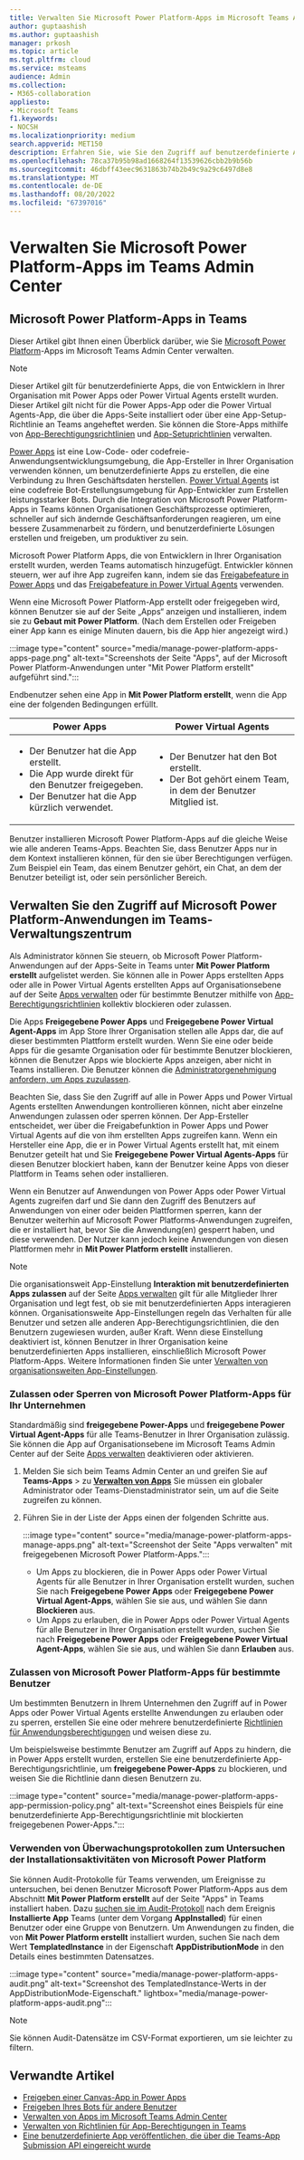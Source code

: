 ```yaml
---
title: Verwalten Sie Microsoft Power Platform-Apps im Microsoft Teams Admin Center
author: guptaashish
ms.author: guptaashish
manager: prkosh
ms.topic: article
ms.tgt.pltfrm: cloud
ms.service: msteams
audience: Admin
ms.collection:
- M365-collaboration
appliesto:
- Microsoft Teams
f1.keywords:
- NOCSH
ms.localizationpriority: medium
search.appverid: MET150
description: Erfahren Sie, wie Sie den Zugriff auf benutzerdefinierte Apps verwalten, die mit Microsoft Power Platform im Teams Admin Center erstellt wurden.
ms.openlocfilehash: 78ca37b95b98ad1668264f13539626cbb2b9b56b
ms.sourcegitcommit: 46dbff43eec9631863b74b2b49c9a29c6497d8e8
ms.translationtype: MT
ms.contentlocale: de-DE
ms.lasthandoff: 08/20/2022
ms.locfileid: "67397016"
---
```

# <a name="manage-microsoft-power-platform-apps-in-the-teams-admin-center"></a>Verwalten Sie Microsoft Power Platform-Apps im Teams Admin Center

## <a name="microsoft-power-platform-apps-in-teams"></a>Microsoft Power Platform-Apps in Teams

Dieser Artikel gibt Ihnen einen Überblick darüber, wie Sie [Microsoft Power Platform](https://powerplatform.microsoft.com/)-Apps im Microsoft Teams Admin Center verwalten.

> [!NOTE]
> Dieser Artikel gilt für benutzerdefinierte Apps, die von Entwicklern in Ihrer Organisation mit Power Apps oder Power Virtual Agents erstellt wurden. Dieser Artikel gilt nicht für die Power Apps-App oder die Power Virtual Agents-App, die über die Apps-Seite installiert oder über eine App-Setup-Richtlinie an Teams angeheftet werden. Sie können die Store-Apps mithilfe von [App-Berechtigungsrichtlinien](teams-app-permission-policies.md) und [App-Setuprichtlinien](teams-app-setup-policies.md) verwalten.

[Power Apps](https://powerapps.microsoft.com) ist eine Low-Code- oder codefreie-Anwendungsentwicklungsumgebung, die App-Ersteller in Ihrer Organisation verwenden können, um benutzerdefinierte Apps zu erstellen, die eine Verbindung zu Ihren Geschäftsdaten herstellen. [Power Virtual Agents](/power-virtual-agents/fundamentals-what-is-power-virtual-agents) ist eine codefreie Bot-Erstellungsumgebung für App-Entwickler zum Erstellen leistungsstarker Bots. Durch die Integration von Microsoft Power Platform-Apps in Teams können Organisationen Geschäftsprozesse optimieren, schneller auf sich ändernde Geschäftsanforderungen reagieren, um eine bessere Zusammenarbeit zu fördern, und benutzerdefinierte Lösungen erstellen und freigeben, um produktiver zu sein.  

Microsoft Power Platform Apps, die von Entwicklern in Ihrer Organisation erstellt wurden, werden Teams automatisch hinzugefügt. Entwickler können steuern, wer auf ihre App zugreifen kann, indem sie das [Freigabefeature in Power Apps](/powerapps/maker/canvas-apps/share-app) und das [Freigabefeature in Power Virtual Agents](/power-virtual-agents/admin-share-bots) verwenden.

Wenn eine Microsoft Power Platform-App erstellt oder freigegeben wird, können Benutzer sie auf der Seite „Apps“ anzeigen und installieren, indem sie zu **Gebaut mit Power Platform**. (Nach dem Erstellen oder Freigeben einer App kann es einige Minuten dauern, bis die App hier angezeigt wird.)

:::image type="content" source="media/manage-power-platform-apps-apps-page.png" alt-text="Screenshots der Seite &quot;Apps&quot;, auf der Microsoft Power Platform-Anwendungen unter &quot;Mit Power Platform erstellt&quot; aufgeführt sind.":::

Endbenutzer sehen eine App in **Mit Power Platform erstellt**, wenn die App eine der folgenden Bedingungen erfüllt.

|Power Apps |Power Virtual Agents  |
|---------|---------|
|<ul><li>Der Benutzer hat die App erstellt.</li><li>Die App wurde direkt für den Benutzer freigegeben.</li><li>Der Benutzer hat die App kürzlich verwendet. </li></ul>| <ul><li>Der Benutzer hat den Bot erstellt.</li><li>Der Bot gehört einem Team, in dem der Benutzer Mitglied ist. </li></ul>        |

Benutzer installieren Microsoft Power Platform-Apps auf die gleiche Weise wie alle anderen Teams-Apps. Beachten Sie, dass Benutzer Apps nur in dem Kontext installieren können, für den sie über Berechtigungen verfügen. Zum Beispiel ein Team, das einem Benutzer gehört, ein Chat, an dem der Benutzer beteiligt ist, oder sein persönlicher Bereich.

## <a name="manage-access-to-microsoft-power-platform-apps-in-the-teams-admin-center"></a>Verwalten Sie den Zugriff auf Microsoft Power Platform-Anwendungen im Teams-Verwaltungszentrum

Als Administrator können Sie steuern, ob Microsoft Power Platform-Anwendungen auf der Apps-Seite in Teams unter **Mit Power Platform erstellt** aufgelistet werden. Sie können alle in Power Apps erstellten Apps oder alle in Power Virtual Agents erstellten Apps auf Organisationsebene auf der Seite [Apps verwalten](manage-apps.md) oder für bestimmte Benutzer mithilfe von [App-Berechtigungsrichtlinien](teams-app-permission-policies.md) kollektiv blockieren oder zulassen.

Die Apps **Freigegebene Power Apps** und **Freigegebene Power Virtual Agent-Apps** im App Store Ihrer Organisation stellen alle Apps dar, die auf dieser bestimmten Plattform erstellt wurden. Wenn Sie eine oder beide Apps für die gesamte Organisation oder für bestimmte Benutzer blockieren, können die Benutzer Apps wie blockierte Apps anzeigen, aber nicht in Teams installieren. Die Benutzer können die [Administratorgenehmigung anfordern, um Apps zuzulassen](manage-apps.md#manage-user-requests-to-allow-apps).

Beachten Sie, dass Sie den Zugriff auf alle in Power Apps und Power Virtual Agents erstellten Anwendungen kontrollieren können, nicht aber einzelne Anwendungen zulassen oder sperren können. Der App-Ersteller entscheidet, wer über die Freigabefunktion in Power Apps und Power Virtual Agents auf die von ihm erstellten Apps zugreifen kann. Wenn ein Hersteller eine App, die er in Power Virtual Agents erstellt hat, mit einem Benutzer geteilt hat und Sie **Freigegebene Power Virtual Agents-Apps** für diesen Benutzer blockiert haben, kann der Benutzer keine Apps von dieser Plattform in Teams sehen oder installieren.

Wenn ein Benutzer auf Anwendungen von Power Apps oder Power Virtual Agents zugreifen darf und Sie dann den Zugriff des Benutzers auf Anwendungen von einer oder beiden Plattformen sperren, kann der Benutzer weiterhin auf Microsoft Power Platforms-Anwendungen zugreifen, die er installiert hat, bevor Sie die Anwendung(en) gesperrt haben, und diese verwenden. Der Nutzer kann jedoch keine Anwendungen von diesen Plattformen mehr in **Mit Power Platform erstellt** installieren.

> [!NOTE]
> Die organisationsweit App-Einstellung **Interaktion mit benutzerdefinierten Apps zulassen** auf der Seite [Apps verwalten](manage-apps.md) gilt für alle Mitglieder Ihrer Organisation und legt fest, ob sie mit benutzerdefinierten Apps interagieren können. Organisationsweite App-Einstellungen regeln das Verhalten für alle Benutzer und setzen alle anderen App-Berechtigungsrichtlinien, die den Benutzern zugewiesen wurden, außer Kraft. Wenn diese Einstellung deaktiviert ist, können Benutzer in Ihrer Organisation keine benutzerdefinierten Apps installieren, einschließlich Microsoft Power Platform-Apps. Weitere Informationen finden Sie unter [Verwalten von organisationsweiten App-Einstellungen](manage-apps.md#manage-org-wide-app-settings).

### <a name="allow-or-block-microsoft-power-platform-apps-for-your-organization"></a>Zulassen oder Sperren von Microsoft Power Platform-Apps für Ihr Unternehmen

Standardmäßig sind **freigegebene Power-Apps** und **freigegebene Power Virtual Agent-Apps** für alle Teams-Benutzer in Ihrer Organisation zulässig. Sie können die App auf Organisationsebene im Microsoft Teams Admin Center auf der Seite [Apps verwalten](manage-apps.md) deaktivieren oder aktivieren.  

1. Melden Sie sich beim Teams Admin Center an und greifen Sie auf **Teams-Apps** >  zu **[Verwalten von Apps](https://admin.teams.microsoft.com/policies/manage-apps)** Sie müssen ein globaler Administrator oder Teams-Dienstadministrator sein, um auf die Seite zugreifen zu können.
1. Führen Sie in der Liste der Apps einen der folgenden Schritte aus.

    :::image type="content" source="media/manage-power-platform-apps-manage-apps.png" alt-text="Screenshot der Seite &quot;Apps verwalten&quot; mit freigegebenen Microsoft Power Platform-Apps.":::

    * Um Apps zu blockieren, die in Power Apps oder Power Virtual Agents für alle Benutzer in Ihrer Organisation erstellt wurden, suchen Sie nach **Freigegebene Power Apps** oder **Freigegebene Power Virtual Agent-Apps**, wählen Sie sie aus, und wählen Sie dann **Blockieren** aus.
    * Um Apps zu erlauben, die in Power Apps oder Power Virtual Agents für alle Benutzer in Ihrer Organisation erstellt wurden, suchen Sie nach **Freigegebene Power Apps** oder **Freigegebene Power Virtual Agent-Apps**, wählen Sie sie aus, und wählen Sie dann **Erlauben** aus.

### <a name="allow-microsoft-power-platform-apps-for-specific-users"></a>Zulassen von Microsoft Power Platform-Apps für bestimmte Benutzer

Um bestimmten Benutzern in Ihrem Unternehmen den Zugriff auf in Power Apps oder Power Virtual Agents erstellte Anwendungen zu erlauben oder zu sperren, erstellen Sie eine oder mehrere benutzerdefinierte [Richtlinien für Anwendungsberechtigungen](teams-app-permission-policies.md) und weisen diese zu.

Um beispielsweise bestimmte Benutzer am Zugriff auf Apps zu hindern, die in Power Apps erstellt wurden, erstellen Sie eine benutzerdefinierte App-Berechtigungsrichtlinie, um **freigegebene Power-Apps** zu blockieren, und weisen Sie die Richtlinie dann diesen Benutzern zu.

:::image type="content" source="media/manage-power-platform-apps-app-permission-policy.png" alt-text="Screenshot eines Beispiels für eine benutzerdefinierte App-Berechtigungsrichtlinie mit blockierten freigegebenen Power-Apps.":::

### <a name="use-audit-logs-to-investigate-microsoft-power-platform-installation-activity"></a>Verwenden von Überwachungsprotokollen zum Untersuchen der Installationsaktivitäten von Microsoft Power Platform

Sie können Audit-Protokolle für Teams verwenden, um Ereignisse zu untersuchen, bei denen Benutzer Microsoft Power Platform-Apps aus dem Abschnitt **Mit Power Platform erstellt** auf der Seite "Apps" in Teams installiert haben. Dazu [suchen sie im Audit-Protokoll](./audit-log-events.md) nach dem Ereignis **Installierte App** Teams (unter dem Vorgang **AppInstalled**) für einen Benutzer oder eine Gruppe von Benutzern. Um Anwendungen zu finden, die von **Mit Power Platform erstellt** installiert wurden, suchen Sie nach dem Wert **TemplatedInstance** in der Eigenschaft **AppDistributionMode** in den Details eines bestimmten Datensatzes.

:::image type="content" source="media/manage-power-platform-apps-audit.png" alt-text="Screenshot des TemplatedInstance-Werts in der AppDistributionMode-Eigenschaft." lightbox="media/manage-power-platform-apps-audit.png":::

> [!NOTE]
> Sie können Audit-Datensätze im CSV-Format exportieren, um sie leichter zu filtern.

## <a name="related-articles"></a>Verwandte Artikel

* [Freigeben einer Canvas-App in Power Apps](/powerapps/maker/canvas-apps/share-app)
* [Freigeben Ihres Bots für andere Benutzer](/power-virtual-agents/admin-share-bots)
* [Verwalten von Apps im Microsoft Teams Admin Center](manage-apps.md)
* [Verwalten von Richtlinien für App-Berechtigungen in Teams](teams-app-permission-policies.md)
* [Eine benutzerdefinierte App veröffentlichen, die über die Teams-App Submission API eingereicht wurde](submit-approve-custom-apps.md)
